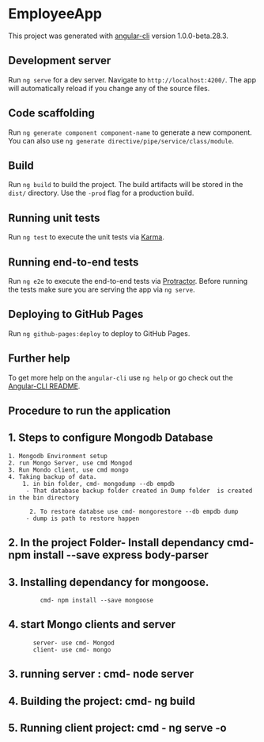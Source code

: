 # EmployeeApp

This project was generated with [angular-cli](https://github.com/angular/angular-cli) version 1.0.0-beta.28.3.

## Development server
Run `ng serve` for a dev server. Navigate to `http://localhost:4200/`. The app will automatically reload if you change any of the source files.

## Code scaffolding

Run `ng generate component component-name` to generate a new component. You can also use `ng generate directive/pipe/service/class/module`.

## Build

Run `ng build` to build the project. The build artifacts will be stored in the `dist/` directory. Use the `-prod` flag for a production build.

## Running unit tests

Run `ng test` to execute the unit tests via [Karma](https://karma-runner.github.io).

## Running end-to-end tests

Run `ng e2e` to execute the end-to-end tests via [Protractor](http://www.protractortest.org/).
Before running the tests make sure you are serving the app via `ng serve`.

## Deploying to GitHub Pages

Run `ng github-pages:deploy` to deploy to GitHub Pages.

## Further help

To get more help on the `angular-cli` use `ng help` or go check out the [Angular-CLI README](https://github.com/angular/angular-cli/blob/master/README.md).

## Procedure to run the application

## 1. Steps to configure Mongodb Database

    1. Mongodb Environment setup
    2. run Mongo Server, use cmd Mongod
    3. Run Mondo client, use cmd mongo
    4. Taking backup of data.
        1. in bin folder, cmd- mongodump --db empdb
         - That database backup folder created in Dump folder  is created in the bin directory

          2. To restore databse use cmd- mongorestore --db empdb dump
         - dump is path to restore happen

 ## 2.  In the project Folder- Install dependancy cmd- npm install --save express body-parser

 ## 3. Installing dependancy for mongoose.
             cmd- npm install --save mongoose

 ## 4. start Mongo clients and server
           server- use cmd- Mongod
           client- use cmd- mongo

 ## 3. running server : cmd- node server

 ## 4. Building the project: cmd- ng build

 ## 5. Running client project: cmd - ng serve -o  



